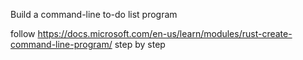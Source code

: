 Build a command-line to-do list program

follow https://docs.microsoft.com/en-us/learn/modules/rust-create-command-line-program/ step by step
